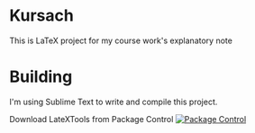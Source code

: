 # Kursach
This is LaTeX project for my course work's explanatory note

# Building

I'm using Sublime Text to write and compile this project.

Download LateXTools from Package Control
[![Package Control](https://img.shields.io/packagecontrol/dm/LaTeXTools.svg?maxAge=2592000)](https://packagecontrol.io/packages/LaTeXTools)
